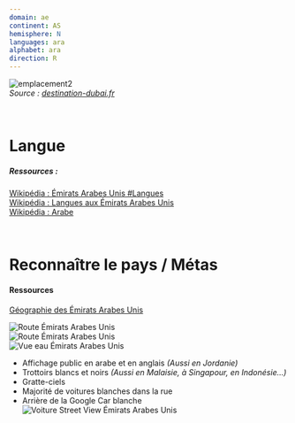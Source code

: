 ```yaml
---
domain: ae
continent: AS
hemisphere: N
languages: ara
alphabet: ara
direction: R
---
```


![emplacement2](https://destination-dubai.fr/img/cms/BLOG/CARTES%20PLANS%20DUBAI/CARTE%20EMIRATS%20ARABE%20UNIS.jpg)  
*Source : [destination-dubai.fr](https://destination-dubai.fr/fr/blog/questions-pratiques-bon-a-savoir/dubai-cartes-et-plans)*

<br/>

# Langue

##### Ressources :

[Wikipédia : Émirats Arabes Unis #Langues](https://fr.wikipedia.org/wiki/%C3%89mirats_arabes_unis#Langues)  
[Wikipédia : Langues aux Émirats Arabes Unis](https://fr.wikipedia.org/wiki/Langues_aux_%C3%89mirats_arabes_unis)  
[Wikipédia : Arabe](https://fr.wikipedia.org/wiki/Arabe)  


<br/>

# Reconnaître le pays / Métas

#### Ressources

[Géographie des Émirats Arabes Unis](https://fr.wikipedia.org/wiki/G%C3%A9ographie_des_%C3%89mirats_arabes_unis)

![Route Émirats Arabes Unis](/images/countries/ae/route.png)  
![Route Émirats Arabes Unis](/images/countries/ae/route2.png)  
![Vue eau Émirats Arabes Unis](/images/countries/ae/eau.png)  

- Affichage public en arabe et en anglais *(Aussi en Jordanie)*
- Trottoirs blancs et noirs *(Aussi en Malaisie, à Singapour, en Indonésie…)*
- Gratte-ciels
- Majorité de voitures blanches dans la rue
- Arrière de la Google Car blanche  
  ![Voiture Street View Émirats Arabes Unis](/images/countries/ae/googlecar.png)

